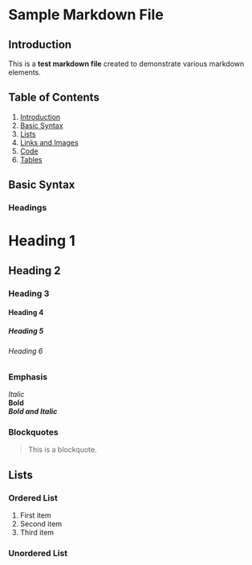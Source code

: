 # Sample Markdown File

## Introduction

This is a **test markdown file** created to demonstrate various markdown elements.

## Table of Contents
1. [Introduction](#introduction)
2. [Basic Syntax](#basic-syntax)
3. [Lists](#lists)
4. [Links and Images](#links-and-images)
5. [Code](#code)
6. [Tables](#tables)

## Basic Syntax

### Headings

# Heading 1
## Heading 2
### Heading 3
#### Heading 4
##### Heading 5
###### Heading 6

### Emphasis

*Italic*  
**Bold**  
***Bold and Italic***

### Blockquotes

> This is a blockquote.

## Lists

### Ordered List
1. First item
2. Second item
3. Third item

### Unordered List

